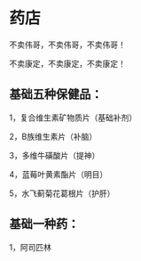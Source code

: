 # 药店

不卖伟哥，不卖伟哥，不卖伟哥！

不卖康定，不卖康定，不卖康定！

## 基础五种保健品：

1，复合维生素矿物质片（基础补剂）

2，B族维生素片（补脑）

3，多维牛磺酸片（提神）

4，蓝莓叶黄素酯片（明目）

5，水飞蓟菊花葛根片（护肝）

## 基础一种药：

1，阿司匹林
